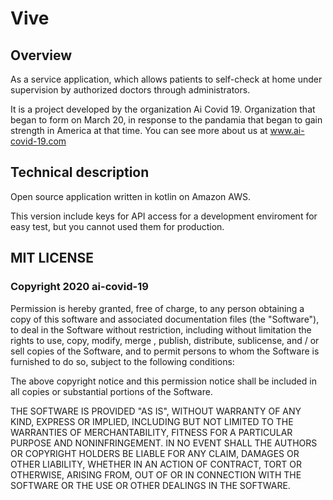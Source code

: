 # Vive

## Overview 

As a service application, which allows patients to self-check at home under supervision by authorized doctors through administrators.

It is a project developed by the organization Ai Covid 19. Organization that began to form on March 20, in response to the pandamia that began to gain strength in America at that time. You can see more about us at www.ai-covid-19.com

## Technical description

Open source application written in kotlin on Amazon AWS. 

This version include keys for API access for a development enviroment for easy test, but you cannot used them for production. 


## MIT LICENSE
### Copyright 2020 ai-covid-19

Permission is hereby granted, free of charge, to any person obtaining a copy of this software and associated documentation files (the "Software"), to deal in the Software without restriction, including without limitation the rights to use, copy, modify, merge , publish, distribute, sublicense, and / or sell copies of the Software, and to permit persons to whom the Software is furnished to do so, subject to the following conditions:

The above copyright notice and this permission notice shall be included in all copies or substantial portions of the Software.

THE SOFTWARE IS PROVIDED "AS IS", WITHOUT WARRANTY OF ANY KIND, EXPRESS OR IMPLIED, INCLUDING BUT NOT LIMITED TO THE WARRANTIES OF MERCHANTABILITY, FITNESS FOR A PARTICULAR PURPOSE AND NONINFRINGEMENT. IN NO EVENT SHALL THE AUTHORS OR COPYRIGHT HOLDERS BE LIABLE FOR ANY CLAIM, DAMAGES OR OTHER LIABILITY, WHETHER IN AN ACTION OF CONTRACT, TORT OR OTHERWISE, ARISING FROM, OUT OF OR IN CONNECTION WITH THE SOFTWARE OR THE USE OR OTHER DEALINGS IN THE SOFTWARE.
